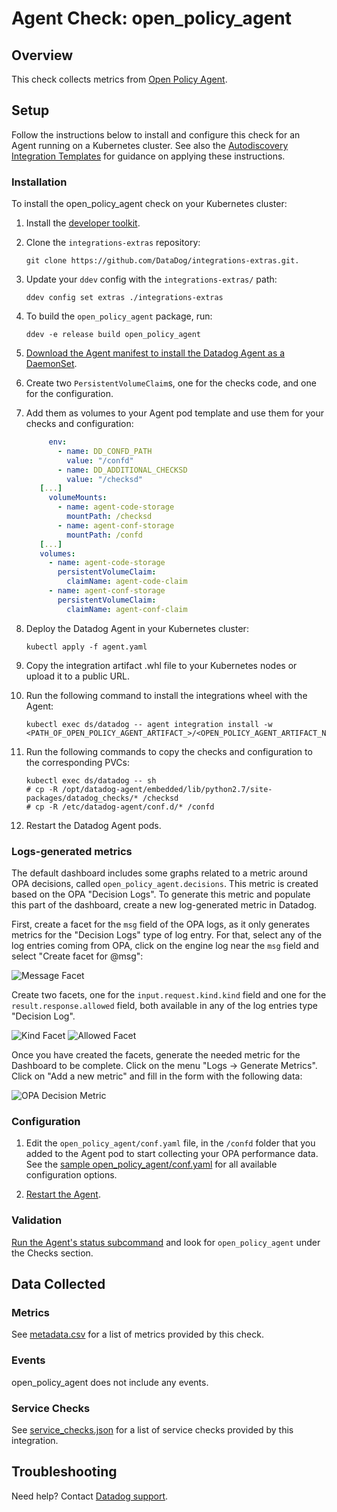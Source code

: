 # Agent Check: open_policy_agent 

## Overview

This check collects metrics from [Open Policy Agent][1].

## Setup

Follow the instructions below to install and configure this check for an Agent running on a Kubernetes cluster. See also the [Autodiscovery Integration Templates][2] for guidance on applying these instructions.

### Installation

To install the open_policy_agent check on your Kubernetes cluster:

1. Install the [developer toolkit][3].
2. Clone the `integrations-extras` repository:

   ```shell
   git clone https://github.com/DataDog/integrations-extras.git.
   ```

3. Update your `ddev` config with the `integrations-extras/` path:

   ```shell
   ddev config set extras ./integrations-extras
   ```

4. To build the `open_policy_agent` package, run:

   ```shell
   ddev -e release build open_policy_agent
   ```

5. [Download the Agent manifest to install the Datadog Agent as a DaemonSet][4].
6. Create two `PersistentVolumeClaim`s, one for the checks code, and one for the configuration.
7. Add them as volumes to your Agent pod template and use them for your checks and configuration:

   ```yaml
        env:
          - name: DD_CONFD_PATH
            value: "/confd"
          - name: DD_ADDITIONAL_CHECKSD
            value: "/checksd"
      [...]
        volumeMounts:
          - name: agent-code-storage
            mountPath: /checksd
          - name: agent-conf-storage
            mountPath: /confd
      [...]
      volumes:
        - name: agent-code-storage
          persistentVolumeClaim:
            claimName: agent-code-claim
        - name: agent-conf-storage
          persistentVolumeClaim:
            claimName: agent-conf-claim
   ```

8. Deploy the Datadog Agent in your Kubernetes cluster:

   ```shell
   kubectl apply -f agent.yaml
   ```

9. Copy the integration artifact .whl file to your Kubernetes nodes or upload it to a public URL.

10. Run the following command to install the integrations wheel with the Agent:

    ```shell
    kubectl exec ds/datadog -- agent integration install -w <PATH_OF_OPEN_POLICY_AGENT_ARTIFACT_>/<OPEN_POLICY_AGENT_ARTIFACT_NAME>.whl
    ```

11. Run the following commands to copy the checks and configuration to the corresponding PVCs:

    ```shell
    kubectl exec ds/datadog -- sh
    # cp -R /opt/datadog-agent/embedded/lib/python2.7/site-packages/datadog_checks/* /checksd
    # cp -R /etc/datadog-agent/conf.d/* /confd
    ```

12. Restart the Datadog Agent pods.

### Logs-generated metrics

The default dashboard includes some graphs related to a metric around OPA decisions, called `open_policy_agent.decisions`. This metric is created based on the OPA "Decision Logs". To generate this metric and populate this part of the dashboard, create a new log-generated metric in Datadog.

First, create a facet for the `msg` field of the OPA logs, as it only generates metrics for the "Decision Logs" type of log entry. For that, select any of the log entries coming from OPA, click on the engine log near the `msg` field and select "Create facet for @msg":

![Message Facet][6]

Create two facets, one for the `input.request.kind.kind` field and one for the `result.response.allowed` field, both available in any of the log entries type "Decision Log".

![Kind Facet][7]
![Allowed Facet][8]

Once you have created the facets, generate the needed metric for the Dashboard to be complete. Click on the menu "Logs -> Generate Metrics". Click on "Add a new metric" and fill in the form with the following data:

![OPA Decision Metric][9]

### Configuration

1. Edit the `open_policy_agent/conf.yaml` file, in the `/confd` folder that you added to the Agent pod to start collecting your OPA performance data. See the [sample open_policy_agent/conf.yaml][5] for all available configuration options.

2. [Restart the Agent][10].

### Validation

[Run the Agent's status subcommand][11] and look for `open_policy_agent` under the Checks section.

## Data Collected

### Metrics

See [metadata.csv][12] for a list of metrics provided by this check.

### Events

open_policy_agent does not include any events.

### Service Checks

See [service_checks.json][14] for a list of service checks provided by this integration.

## Troubleshooting

Need help? Contact [Datadog support][13].


[1]: https://www.openpolicyagent.org/
[2]: https://docs.datadoghq.com/agent/kubernetes/integrations/
[3]: https://docs.datadoghq.com/developers/integrations/new_check_howto/#developer-toolkit
[4]: https://docs.datadoghq.com/agent/kubernetes/daemonset_setup/?tab=k8sfile
[5]: https://github.com/DataDog/integrations-extras/blob/master/open_policy_agent/datadog_checks/open_policy_agent/data/conf.yaml.example
[6]: https://raw.githubusercontent.com/DataDog/integrations-extras/master/open_policy_agent/images/msg_facet.png
[7]: https://raw.githubusercontent.com/DataDog/integrations-extras/master/open_policy_agent/images/kind_facet.png
[8]: https://raw.githubusercontent.com/DataDog/integrations-extras/master/open_policy_agent/images/allowed_facet.png
[9]: https://raw.githubusercontent.com/DataDog/integrations-extras/master/open_policy_agent/images/metric.png
[10]: https://docs.datadoghq.com/agent/guide/agent-commands/#start-stop-and-restart-the-agent
[11]: https://docs.datadoghq.com/agent/guide/agent-commands/#agent-status-and-information
[12]: https://github.com/DataDog/integrations-core/blob/master/open_policy_agent/metadata.csv
[13]: https://docs.datadoghq.com/help/
[14]: https://github.com/DataDog/integrations-extras/blob/master/open_policy_agent/assets/service_checks.json
